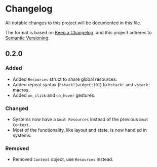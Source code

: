 # Changelog

All notable changes to this project will be documented in this file.

The format is based on [Keep a Changelog](https://keepachangelog.com/en/1.1.0/),
and this project adheres to [Semantic Versioning](https://semver.org/spec/v2.0.0.html).

## 0.2.0

### Added

- Added `Resources` struct to share global resources.
- Added repeat syntax (`hstack![widget;10]`) to `hstack!` and `vstack!` macros.
- Added `on_click` and `on_hover` gestures.

### Changed

- Systems now have a `&mut Resources` instead of the previous `&mut Context`.
- Most of the functionality, like layout and state, is now handled in systems.

### Removed

- Removed `Context` object, use `Resources` instead.